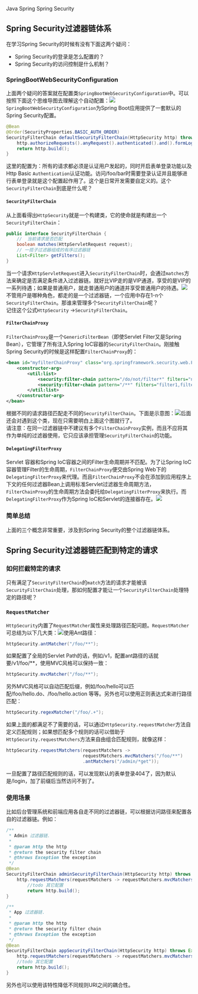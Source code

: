 Java Spring Spring Security
<a name="dn4Xs"></a>
## Spring Security过滤器链体系
在学习Spring Security的时候有没有下面这两个疑问：

- Spring Security的登录是怎么配置的？
- Spring Security的访问控制是什么机制？
<a name="MMD8l"></a>
### SpringBootWebSecurityConfiguration
上面两个疑问的答案就在配置类`SpringBootWebSecurityConfiguration`中。可以按照下面这个思维导图去理解这个自动配置：![](https://cdn.nlark.com/yuque/0/2022/webp/396745/1644799742879-59092cf5-2e55-4b8c-ab39-c1d0000c3299.webp#clientId=u6200e704-5aaa-4&from=paste&id=u6f35e655&originHeight=379&originWidth=1080&originalType=url&ratio=1&rotation=0&showTitle=false&status=done&style=shadow&taskId=u8f14767f-1cc5-4705-a312-38aea0245c8&title=)<br />`SpringBootWebSecurityConfiguration`为Spring Boot应用提供了一套默认的Spring Security配置。
```java
@Bean
@Order(SecurityProperties.BASIC_AUTH_ORDER)
SecurityFilterChain defaultSecurityFilterChain(HttpSecurity http) throws Exception {
    http.authorizeRequests().anyRequest().authenticated().and().formLogin().and().httpBasic();
    return http.build();
}
```
这里的配置为：所有的请求都必须是认证用户发起的，同时开启表单登录功能以及Http Basic `Authentication`认证功能。访问/foo/bar时需要登录认证并且能够进行表单登录就是这个配置起作用了。这个是日常开发需要自定义的。这个`SecurityFilterChain`到底是什么呢？
<a name="G5ZWc"></a>
#### `SecurityFilterChain`
从上面看得出`HttpSecurity`就是一个构建类，它的使命就是构建出一个`SecurityFilterChain`：
```java
public interface SecurityFilterChain {
    //  当前请求是否匹配
    boolean matches(HttpServletRequest request);
    // 一揽子过滤器组成的有序过滤器链
    List<Filter> getFilters();
}
```
当一个请求`HttpServletRequest`进入`SecurityFilterChain`时，会通过`matches`方法来确定是否满足条件进入过滤器链。就好比VIP走的是VIP通道，享受的是VIP的一系列待遇；如果是普通用户，就走普通用户的通道并享受普通用户的待遇。![](https://cdn.nlark.com/yuque/0/2022/webp/396745/1644799742960-8ec2f0bd-f163-4b05-84df-0acbf4eaec9b.webp#clientId=u6200e704-5aaa-4&from=paste&id=u999b51e8&originHeight=400&originWidth=900&originalType=url&ratio=1&rotation=0&showTitle=false&status=done&style=shadow&taskId=u4b9cc6a1-c7dd-4847-81ed-44116454729&title=)不管用户是哪种角色，都走的是一个过滤器链，一个应用中存在1-n个`SecurityFilterChain`。那谁来管理多个`SecurityFilterChain`呢？<br />记住这个公式`HttpSecurity` ->`SecurityFilterChain`。
<a name="x2C0F"></a>
#### `FilterChainProxy`
`FilterChainProxy`是一个`GenericFilterBean`（即使Servlet Filter又是Spring Bean），它管理了所有注入Spring IoC容器的`SecurityFilterChain`。刚接触Spring Security的时候是这样配置`FilterChainProxy`的：
```xml
<bean id="myfilterChainProxy" class="org.springframework.security.web.FilterChainProxy">
    <constructor-arg>
        <util:list>
            <security:filter-chain pattern="/do/not/filter*" filters="none"/>
            <security:filter-chain pattern="/**" filters="filter1,filter2,filter3"/>
        </util:list>
    </constructor-arg>
</bean>
```
根据不同的请求路径匹配走不同的`SecurityFilterChain`。下面是示意图：![](https://cdn.nlark.com/yuque/0/2022/webp/396745/1644799742841-2a9aed3d-eb01-47bc-89ac-3a5ee3bd91e5.webp#clientId=u6200e704-5aaa-4&from=paste&id=uf72d4e0d&originHeight=761&originWidth=1080&originalType=url&ratio=1&rotation=0&showTitle=false&status=done&style=shadow&taskId=ue19b7287-8855-40ef-bcb5-8c0242e6f37&title=)后面还会对遇到这个类，现在只需要明白上面这个图就行了。<br />请注意：在同一过滤器链中不建议有多个`FilterChainProxy`实例，而且不应将其作为单纯的过滤器使用，它只应该承担管理`SecurityFilterChain`的功能。
<a name="NRqkF"></a>
#### `DelegatingFilterProxy`
Servlet 容器和Spring IoC容器之间的Filter生命周期并不匹配。为了让Spring IoC容器管理Filter的生命周期，`FilterChainProxy`便交由Spring Web下的`DelegatingFilterProxy`来代理。而且`FilterChainProxy`不会在添加到应用程序上下文的任何过滤器Bean上调用标准Servlet过滤器生命周期方法，`FilterChainProxy`的生命周期方法会委托给`DelegatingFilterProxy`来执行。而`DelegatingFilterProxy`作为Spring IoC和Servlet的连接器存在。![](https://cdn.nlark.com/yuque/0/2022/webp/396745/1644799742877-9268008f-0892-448a-af13-f4c8cba615cb.webp#clientId=u6200e704-5aaa-4&from=paste&id=u37a62eab&originHeight=508&originWidth=741&originalType=url&ratio=1&rotation=0&showTitle=false&status=done&style=shadow&taskId=u6bb90c1d-d74c-49b9-92a5-8380ee6418d&title=)
<a name="DPYLv"></a>
### 简单总结
上面的三个概念非常重要，涉及到Spring Security的整个过滤器链体系。
<a name="PTlcZ"></a>
## Spring Security过滤器链匹配到特定的请求
<a name="Kdfp9"></a>
### 如何拦截特定的请求
只有满足了`SecurityFilterChain`的`match`方法的请求才能被该`SecurityFilterChain`处理，那如何配置才能让一个`SecurityFilterChain`处理特定的路径呢？
<a name="FXBYC"></a>
### `RequestMatcher`
`HttpSecurity`内置了`RequestMatcher`属性来处理路径匹配问题。`RequestMatcher`可总结为以下几大类：![](https://cdn.nlark.com/yuque/0/2022/webp/396745/1644799513902-74b46c57-cdb5-4d71-aaa2-37f556125e5b.webp#clientId=u6200e704-5aaa-4&from=paste&id=u5443d49c&originHeight=462&originWidth=897&originalType=url&ratio=1&rotation=0&showTitle=false&status=done&style=shadow&taskId=u46ab5f5f-4856-4212-ab0e-a66c3ddb927&title=)使用Ant路径：
```java
httpSecurity.antMatcher("/foo/**");
```
如果配置了全局的Servlet Path的话，例如/v1，配置ant路径的话就要/v1/foo/**，使用MVC风格可以保持一致：
```java
httpSecurity.mvcMatcher("/foo/**");
```
另外MVC风格可以自动匹配后缀，例如/foo/hello可以匹配/foo/hello.do、/foo/hello.action 等等。另外也可以使用正则表达式来进行路径匹配：
```java
httpSecurity.regexMatcher("/foo/.+");
```
如果上面的都满足不了需要的话，可以通过`HttpSecurity.requestMatcher`方法自定义匹配规则；如果想匹配多个规则的话可以借助于`HttpSecurity.requestMatchers`方法来自由组合匹配规则，就像这样：
```java
httpSecurity.requestMatchers(requestMatchers ->
                             requestMatchers.mvcMatchers("/foo/**")
                             .antMatchers("/admin/*get"));
```
一旦配置了路径匹配规则的话，可以发现默认的表单登录404了，因为默认是/login，加了前缀后当然访问不到了。
<a name="ggGbs"></a>
### 使用场景
比如后台管理系统和前端应用各自走不同的过滤器链，可以根据访问路径来配置各自的过滤器链。例如：
```java
/**
 * Admin 过滤器链.
 *
 * @param http the http
 * @return the security filter chain
 * @throws Exception the exception
 */
@Bean
SecurityFilterChain adminSecurityFilterChain(HttpSecurity http) throws Exception {
    http.requestMatchers(requestMatchers -> requestMatchers.mvcMatchers("/admin/**"))
        //todo 其它配置
        return http.build();
}

/**
 * App 过滤器链.
 *
 * @param http the http
 * @return the security filter chain
 * @throws Exception the exception
 */
@Bean
SecurityFilterChain appSecurityFilterChain(HttpSecurity http) throws Exception {
    http.requestMatchers(requestMatchers -> requestMatchers.mvcMatchers("/app/**"));
    //todo 其它配置
    return http.build();
}
```
另外也可以使用该特性降低不同规则URI之间的耦合性。

